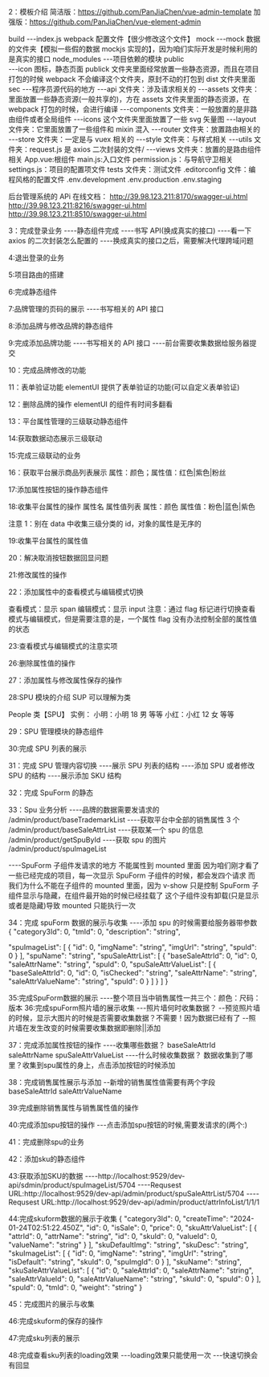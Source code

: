 2：模板介绍
简洁版：https://github.com/PanJiaChen/vue-admin-template
加强版：https://github.com/PanJiaChen/vue-element-admin

build
---index.js webpack 配置文件【很少修改这个文件】
mock
---mock 数据的文件夹【模拟一些假的数据 mockjs 实现的】，因为咱们实际开发是时候利用的是真实的接口
node_modules
---项目依赖的模块
public  
 ---icon 图标，静态页面 publick 文件夹里面经常放置一些静态资源，而且在项目打包的时候 webpack 不会编译这个文件夹，原封不动的打包到 dist 文件夹里面
sec
---程序员源代码的地方
---api 文件夹：涉及请求相关的
---assets 文件夹：里面放置一些静态资源(一般共享的)，方在 assets 文件夹里面的静态资源，在 webpack 打包的时候，会进行编译
---components 文件夹：一般放置的是非路由组件或者全局组件
---icons 这个文件夹里面放置了一些 svg 矢量图
---layout 文件夹：它里面放置了一些组件和 mixin 混入
---router 文件夹：放置路由相关的
---store 文件夹：一定是与 vuex 相关的
---style 文件夹：与样式相关
---utils 文件夹：request.js 是 axios 二次封装的文件/
---views 文件夹：放置的是路由组件相关
App.vue:根组件
main.js:入口文件
permission.js：与导航守卫相关
settings.js：项目的配置项文件
tests 文件夹：测试文件
.editorconfig 文件：编程风格的配置文件
.env.development
.env.production
.env.staging

后台管理系统的 APi 在线文档：
http://39.98.123.211:8170/swagger-ui.html
http://39.98.123.211:8216/swagger-ui.html
http://39.98.123.211:8510/swagger-ui.html

3：完成登录业务
----静态组件完成
----书写 API(换成真实的接口)
----看一下 axios 的二次封装怎么配置的
----换成真实的接口之后，需要解决代理跨域问题

4:退出登录的业务

5:项目路由的搭建

6:完成静态组件

7:品牌管理的页码的展示
----书写相关的 API 接口

8:添加品牌与修改品牌的静态组件

9:完成添加品牌功能
----书写相关的 API 接口
----前台需要收集数据给服务器提交

10：完成品牌修改的功能

11：表单验证功能
elementUI 提供了表单验证的功能(可以自定义表单验证)

12：删除品牌的操作
elementUI 的组件有时间多翻看

13：平台属性管理的三级联动静态组件

14:获取数据动态展示三级联动

15:完成三级联动的业务

16：获取平台展示商品列表展示
属性：颜色；属性值：红色|紫色|粉丝

17:添加属性按钮的操作静态组件

18:收集平台属性的操作
属性名 属性值列表
属性：颜色 属性值：粉色|蓝色|紫色

注意 1：别在 data 中收集三级分类的 id，对象的属性是无序的

19:收集平台属性的属性值

20：解决取消按钮数据回显问题

21:修改属性的操作

22：添加属性中的查看模式与编辑模式切换

查看模式：显示 span
编辑模式：显示 input
注意：通过 flag 标记进行切换查看模式与编辑模式，但是需要注意的是，一个属性 flag 没有办法控制全部的属性值的状态

23:查看模式与编辑模式的注意实项

26:删除属性值的操作

27：添加属性与修改属性保存的操作

28:SPU 模块的介绍
SUP 可以理解为类

People 类【SPU】
实例：
小明：小明 18 男 等等
小红：小红 12 女 等等

29：SPU 管理模块的静态组件

30:完成 SPU 列表的展示

31：完成 SPU 管理内容切换
----展示 SPU 列表的结构
----添加 SPU 或者修改 SPU 的结构
----展示添加 SKU 结构

32：完成 SpuForm 的静态

33：Spu 业务分析
----品牌的数据需要发请求的 /admin/product/baseTrademarkList
----获取平台中全部的销售属性 3 个 /admin/product/baseSaleAttrList
----获取某一个 spu 的信息 /admin/product/getSpuById
----获取 spu 的图片 /admin/product/spuImageList

----SpuForm 子组件发请求的地方
不能属性到 mounted 里面
因为咱们刚才看了一些已经完成的项目，每一次显示 SpuForm 子组件的时候，都会发四个请求
而我们为什么不能在子组件的 mounted 里面，因为 v-show 只是控制 SpuForm 子组件显示与隐藏，在组件最开始的时候已经挂载了
这个子组件没有卸载(只是显示或者是隐藏)导致 mounted 只能执行一次

34：完成 spuForm 数据的展示与收集
----添加 spu 的时候需要给服务器带参数
{
"category3Id": 0,
"tmId": 0,
"description": "string",

"spuImageList": [
{
"id": 0,
"imgName": "string",
"imgUrl": "string",
"spuId": 0
}
],
"spuName": "string",
"spuSaleAttrList": [
{
"baseSaleAttrId": 0,
"id": 0,
"saleAttrName": "string",
"spuId": 0,
"spuSaleAttrValueList": [
{
"baseSaleAttrId": 0,
"id": 0,
"isChecked": "string",
"saleAttrName": "string",
"saleAttrValueName": "string",
"spuId": 0
}
]
}
]
}

35:完成SpuForm数据的展示
    ----整个项目当中销售属性一共三个：颜色：尺码：版本
36:完成spuForm照片墙的展示收集
---照片墙何时收集数据？
        --预览照片墙的时候，显示大图片的时候是否需要收集数据？不需要！因为数据已经有了
        --照片墙在发生改变的时候需要收集数据即删除||添加

37：完成添加属性按钮的操作
----收集哪些数据？
baseSaleAttrId
saleAttrName
spuSaleAttrValueList
----什么时候收集数据？
数据收集到了哪里？收集到spu属性的身上，点击添加按钮的时候添加

38：完成销售属性展示与添加
        --新增的销售属性值需要有两个字段
        baseSaleAttrId
        saleAttrValueName

39:完成删除销售属性与销售属性值的操作

40:完成添加spu按钮的操作
    ---点击添加spu按钮的时候,需要发请求的(两个:)
      
41：完成删除spu的业务

42：添加sku的静态组件

43:获取添加SKU的数据
----http://localhost:9529/dev-api/sdmin/product/spuImageList/5704
----Requsest URL:http://localhost:9529/dev-api/admin/product/spuSaleAttrList/5704
----Requsest URL:http://localhost:9529/dev-api/admin/product/attrInfoList/1/1/1

44:完成skuform数据的展示于收集
{
  "category3Id": 0,
  "createTime": "2024-01-24T02:51:22.450Z",
  "id": 0,
  "isSale": 0,
  "price": 0,
  "skuAttrValueList": [
    {
      "attrId": 0,
      "attrName": "string",
      "id": 0,
      "skuId": 0,
      "valueId": 0,
      "valueName": "string"
    }
  ],
  "skuDefaultImg": "string",
  "skuDesc": "string",
  "skuImageList": [
    {
      "id": 0,
      "imgName": "string",
      "imgUrl": "string",
      "isDefault": "string",
      "skuId": 0,
      "spuImgId": 0
    }
  ],
  "skuName": "string",
  "skuSaleAttrValueList": [
    {
      "id": 0,
      "saleAttrId": 0,
      "saleAttrName": "string",
      "saleAttrValueId": 0,
      "saleAttrValueName": "string",
      "skuId": 0,
      "spuId": 0
    }
  ],
  "spuId": 0,
  "tmId": 0,
  "weight": "string"
}

45：完成图片的展示与收集

46:完成skuform的保存的操作

47:完成sku列表的展示

48:完成查看sku列表的loading效果
  ---loading效果只能使用一次
  ---快速切换会有回显

















